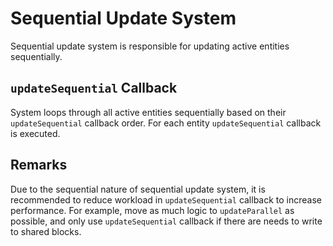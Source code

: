 # Sequential Update System

Sequential update system is responsible for updating active entities sequentially.

## `updateSequential` Callback

System loops through all active entities sequentially based on their `updateSequential` callback order. For each entity `updateSequential` callback is executed.

## Remarks

Due to the sequential nature of sequential update system, it is recommended to reduce workload in `updateSequential` callback to increase performance. For example, move as much logic to `updateParallel` as possible, and only use `updateSequential` callback if there are needs to write to shared blocks.
